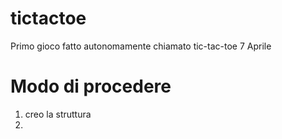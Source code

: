 # tictactoe
Primo gioco fatto autonomamente chiamato tic-tac-toe 7 Aprile 

# Modo di procedere
1. creo la struttura
2. 
